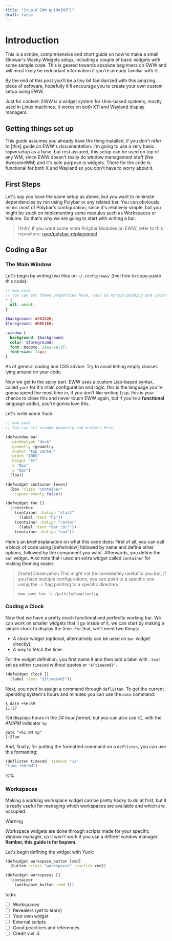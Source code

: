 ```yaml
---
title: "Stupid EWW guide[WIP]"
draft: false
---
```

# Introduction
This is a simple, comprehensive and short guide on how to make a small Elkowar's Wacky Widgets setup, including a couple of basic widgets with some sample code. This is geared towards absolute beginners on EWW and will most likely be redundant information if you're already familiar with it.

By the end of this post you'll be a tiny bit familiarized with this amazing piece of software, hopefully it'll encourage you to create your own custom setup using EWW.

Just for context: EWW is a widget system for Unix-based systems, mostly used in Linux machines. It works on both X11 and Wayland display managers.
## Getting things set up
This guide assumes you already have the thing installed, if you don't refer to [this] guide on EWW's documentation. I'm going to use a very basic `bspwm` setup as a base, but rest assured, this setup can be used on top of any WM, since EWW doesn't really do window management stuff (like AwesomeWM) and it's sole purpose is widgets. There for the code is functional for both X and Wayland so you don't have to worry about it.
## First Steps
Let's say you have the same setup as above, but you want to minimize dependencies by not using Polybar or any related bar. You can obviously mimic most of Polybar's configuration, since it's relatively simple, but you might be stuck on implementing some modules such as Workspaces or Volume. So that's why we are going to start with writing a bar.

>[!info]
>If you want some more Polybar Modules on EWW, refer to this repository:
>[user/polybar-replacement](https://github.com/)
## Coding a Bar
### The Main Window
Let's begin by writing two files on `~/.config/eww/` (feel free to copy-paste this code):

```scss
// eww.scss
// You can set theme properties here, such as margin/padding and colors. This is basic CSS by the way.
* {
  all: unset;
}

$background: #262626;
$foreground: #DEE1E6;

.window {
  background: $background;
  color: $foreground;
  font: Roboto, sans-serif;
  font-size: 14px;
}
```

As of general coding and CSS advice. Try to avoid letting empty classes lying around on your code.

Now we get to the spicy part. EWW uses a custom Lisp-based syntax, called `yuck` for it's main configuration and logic, this is the language you're gonna spend the most time in, if you don't like writing Lisp, this is your chance to close this and never touch EWW again, but if you're a **functional** language addict, you're gonna love this.

Let's write some Yuck:

```clojure
;; eww.yuck
;; You can set window geometry and widgets here.

(defwindow bar
  :windowtype "dock"
  :geometry (geometry
  :anchor "top center"
  :width "100%"
  :height "5%"
  :x "0px"
  :y "0px")
  (foo))

(defwidget container [even]
  (box :class "container"
    :space-evenly false))

(defwidget foo []
  (centerbox
    (container :halign "start"
      (label :text "hi"))
    (container :halign "center"
      (label :text "bar :D!!"))
    (container :halign "end"))
```

Here's an ~~brief~~ explanation on what this code does:
First of all, you can call a block of code using [defwindow] followed by name and define other options, followed by the component you want. Afterwards, you define the `bar` widget. Also note that i used an extra widget called `container` for making theming easier.

>[!note] Observation
This might not be immediately useful to you but, if you have multiple configurations, you can point to a specific one using the `-c` flag pointing to a specific directory:
>
>```
> eww open foo -c /path/to/eww/config
>```

### Coding a Clock
Now that we have a pretty much functional and perfectly working bar. We can work on smaller widgets that'll go inside of it, we can start by making a simple clock to display the time. For that, we'll need two things:
- A clock widget (optional, alternatively can be used on `bar` widget directly),
- A way to fetch the time.

For the widget definition, you first name it and then add a label with `:text` set as either `timecmd` without quotes or `"${timecmd}"`.

```  clojure
(defwidget clock []
  (label :text "${timecmd}"))
```

Next, you need to assign a command through `deflisten`. To get the current operating system's hours and minutes you can use the `date` command:

```
$ date +%H:%M
11:27
```

%`H` displays hours in the *24 hour format*, but you can also use `%I`, with the *AM/PM* indicator `%p`

```
date "+%I:%M %p"
1:27am
```

And, finally, for putting the formatted command on a `deflisten`, you can use this formatting:

 ```clojure
 (deflisten timecmd :timeout "1s"
 "time +%H:%M")
 ```
%%
### Workspaces
Making a working workspace widget can be pretty hacky to do at first, but it is really useful for managing which workspaces are available and which are occupied.

>[!Warning]
>Workspace widgets are done through scripts made for your specific window manager, so it won't work if you use a diffrent window manager. **Rember, this guide is for bspwm.**

Let's begin defining the widget with Yuck:

```clojure
(defwidget workspace_button [cmd]
  (button :class "workspaces" :onclick cmd))

(defwidget workspaces []
  (container
    (workspace_button :cmd )))
```

todo:
- [ ] Workspaces
- [ ] Revealers (yet to learn)
- [ ] Your own widget
- [ ] External scripts
- [ ] Good peactices and references
- [ ] Credit vivi :3